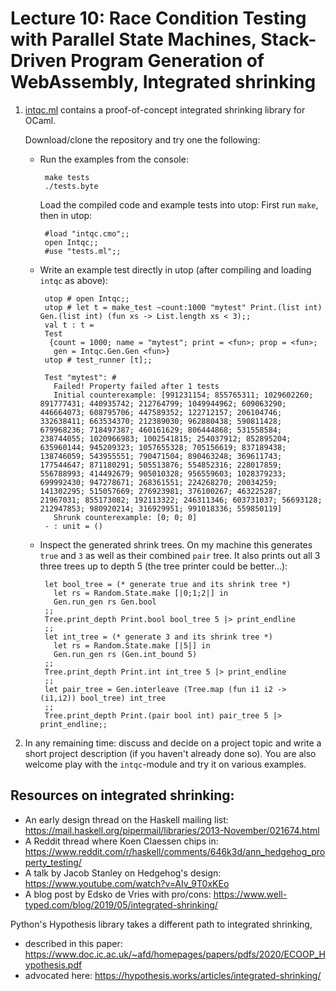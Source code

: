 Lecture 10: Race Condition Testing with Parallel State Machines, Stack-Driven Program Generation of WebAssembly, Integrated shrinking
=======================================================================================================================================

1. [intqc.ml](intqc.ml) contains a proof-of-concept integrated shrinking library for OCaml.

   Download/clone the repository and try one the following:
   
   * Run the examples from the console:
     ```
      make tests
      ./tests.byte
     ```

     Load the compiled code and example tests into utop: First run `make`, then in utop:
     ```
      #load "intqc.cmo";;
      open Intqc;;
      #use "tests.ml";;
     ```

   * Write an example test directly in utop (after compiling and loading `intqc` as above):
     ```
      utop # open Intqc;;
      utop # let t = make_test ~count:1000 "mytest" Print.(list int) Gen.(list int) (fun xs -> List.length xs < 3);;
      val t : t =
      Test
       {count = 1000; name = "mytest"; print = <fun>; prop = <fun>;
        gen = Intqc.Gen.Gen <fun>}
      utop # test_runner [t];;

      Test "mytest": #
        Failed! Property failed after 1 tests
        Initial counterexample: [991231154; 855765311; 1029602260; 891777431; 440935742; 212764799; 1049944962; 609063290; 446664073; 608795706; 447589352; 122712157; 206104746; 332638411; 663534370; 212389030; 962880438; 590811428; 679968236; 718497387; 460161629; 806444868; 531558584; 238744055; 1020966983; 1002541815; 254037912; 852895204; 635960144; 945209323; 1057655328; 705156619; 837189438; 138746059; 543955551; 790471504; 890463248; 369611743; 177544647; 871180291; 505513876; 554852316; 228017859; 556788993; 414492679; 905010328; 956559603; 1028379233; 699992430; 947278671; 268361551; 224268270; 20034259; 141302295; 515057669; 276923981; 376100267; 463225287; 21967031; 855173082; 192113322; 246311346; 603731037; 56693128; 212947853; 980920214; 316929951; 991018336; 559850119]
        Shrunk counterexample: [0; 0; 0]
      - : unit = ()
     ```

   * Inspect the generated shrink trees. On my machine this generates `true` and `3` as well as their combined `pair` tree. 
     It also prints out all 3 three trees up to depth 5 (the tree printer could be better...):
     ```
      let bool_tree = (* generate true and its shrink tree *)
        let rs = Random.State.make [|0;1;2|] in
        Gen.run_gen rs Gen.bool
      ;;
      Tree.print_depth Print.bool bool_tree 5 |> print_endline
      ;;
      let int_tree = (* generate 3 and its shrink tree *)
        let rs = Random.State.make [|5|] in
        Gen.run_gen rs (Gen.int_bound 5)
      ;;
      Tree.print_depth Print.int int_tree 5 |> print_endline
      ;;
      let pair_tree = Gen.interleave (Tree.map (fun i1 i2 -> (i1,i2)) bool_tree) int_tree
      ;;
      Tree.print_depth Print.(pair bool int) pair_tree 5 |> print_endline;;
     ```

2. In any remaining time: discuss and decide on a project topic and write a short project description
   (if you haven't already done so). You are also welcome play with the `intqc`-module and try it on various examples.



Resources on integrated shrinking:
----------------------------------

 - An early design thread on the Haskell mailing list: https://mail.haskell.org/pipermail/libraries/2013-November/021674.html
 - A Reddit thread where Koen Claessen chips in: https://www.reddit.com/r/haskell/comments/646k3d/ann_hedgehog_property_testing/
 - A talk by Jacob Stanley on Hedgehog's design: https://www.youtube.com/watch?v=AIv_9T0xKEo
 - A blog post by Edsko de Vries with pro/cons: https://www.well-typed.com/blog/2019/05/integrated-shrinking/

Python's Hypothesis library takes a different path to integrated shrinking, 
 - described in this paper: https://www.doc.ic.ac.uk/~afd/homepages/papers/pdfs/2020/ECOOP_Hypothesis.pdf
 - advocated here: https://hypothesis.works/articles/integrated-shrinking/
